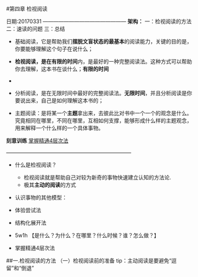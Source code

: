 #第四章 检视阅读

日期:20170331
————————————————
**架构：**
一：检视阅读的方法
二：速读的问题
三：总结

- 基础阅读，它是帮助我们**摆脱文盲状态的最基本**的阅读能力，关键的目的是，你要能够理解这个句子在说什么；

- **检视阅读，**是在**有限的时间**内，是最好的一种完整阅读法。这种方式可以帮助你去理解，这本书在谈什么；**有限的时间**
- 
- 分析阅读，是在无限时间中最好的完整阅读法。**无限时间**，并且分析阅读是你要说出来，自己是如何理解这本书的；

- 主题阅读：是将某一个**主题**拿出来，去彼此比对书中一个一个的观念是什么。究竟相同在哪里，不同在哪里，互相如何支撑，能够形成什么样的主题观念，用来解释一个什么样的一个具体事物。

**刻意训练**
[掌握精通4层次法](http://blog.hiddenwangcc.com/archives/2615)

————————————————————————
- 什么是检视阅读？
    - 检视阅读就是帮助自己对较为新奇的事物快速建立认知的方法论.
    - 极其**主动的阅读**的方式

- 认识事物的其他模型：
 - 体验尝试法 
 - 结构化展开法
 - 5w1h 【是什么？为什么？在哪里？什么时候？谁？怎么做？】
 - 掌握精通4层次法

##一.检视阅读的方法
（一）检视阅读前的准备
tip：主动阅读是要避免“逗留”和“倒退”

















